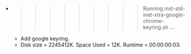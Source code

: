 * >>>>>>>>> Running inst-std-inet-xtra-google-chrome-keyring.sh ...
  * Add google keyring.
  * Disk size = 2245412K. Space Used = 12K. Runtime = 00:00:00:03.

